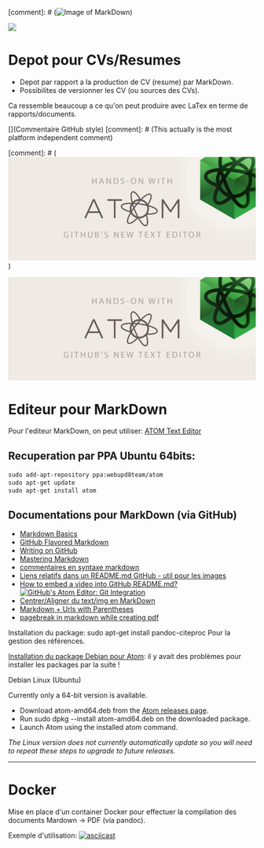 [comment]: # (![Image of MarkDown](data/ico/md.ico))
<!---
<p align="center">
  ![](https://github.com/yoyonel/CV_resume/raw/master/data/ico/md.ico)
</p>
-->
![](https://github.com/yoyonel/CV_resume/raw/master/data/ico/md.ico)

# Depot pour CVs/Resumes
* Depot par rapport a la production de CV (resume) par MarkDown.
* Possibilites de versionner les CV (ou sources des CVs).

Ca ressemble beaucoup a ce qu'on peut produire avec LaTex en terme de rapports/documents.

<!---
coommentaire HTML style
![Image of MarkDown](http://hyrtwol.dk/icons/md.ico)
-->
[](Commentaire GitHub style)
[comment]: # (This actually is the most platform independent comment)

[comment]: # (![Image of MarkDown](data/img/atom-small.jpg))
<!---
<p align="center">
  ![](https://raw.githubusercontent.com/yoyonel/CV_resume/master/data/img/atom-small.jpg)
</p>
-->
![](https://raw.githubusercontent.com/yoyonel/CV_resume/master/data/img/atom-small.jpg)

# Editeur pour MarkDown
Pour l'editeur MarkDown, on peut utiliser: [ATOM Text Editor](https://atom.io/)

## Recuperation par PPA Ubuntu 64bits:
```
sudo add-apt-repository ppa:webupd8team/atom
sudo apt-get update
sudo apt-get install atom
```

## Documentations pour MarkDown (via GitHub)
* [Markdown Basics](https://help.github.com/articles/markdown-basics/)
* [GitHub Flavored Markdown](https://help.github.com/articles/github-flavored-markdown/)
* [Writing on GitHub](https://help.github.com/articles/writing-on-github/)
* [Mastering Markdown](https://guides.github.com/features/mastering-markdown/)
* [commentaires en syntaxe markdown](http://stackoverflow.com/questions/4823468/store-comments-in-markdown-syntax)
* [Liens relatifs dans un README.md GitHub - util pour les images](https://help.github.com/articles/relative-links-in-readmes/)
* [How to embed a video into GitHub README.md?](http://stackoverflow.com/questions/4279611/how-to-embed-a-video-into-github-readme-md)
[![GitHub's Atom Editor: Git Integration](http://img.youtube.com/vi/4PhNIaQn5Xg/0.jpg)](http://www.youtube.com/watch?v=4PhNIaQn5Xg)
* [Centrer/Aligner du text/img en MarkDown](https://coderwall.com/p/iftc1q/centered-text-and-images-in-github-markdown)
* [Markdown + Urls with Parentheses](http://ext.raneous.net/post/14580141233/markdown-urls-with-parentheses)
* [pagebreak in markdown while creating pdf](http://stackoverflow.com/questions/22601053/pagebreak-in-markdown-while-creating-pdf)


Installation du package:
sudo apt-get install pandoc-citeproc
Pour la gestion des références.

[Installation du package Debian pour Atom](https://github.com/atom/atom): il y avait des problèmes pour installer les packages par la suite !

Debian Linux (Ubuntu)

Currently only a 64-bit version is available.

* Download atom-amd64.deb from the [Atom releases page](https://github.com/atom/atom/releases/tag/v1.1.0).
* Run sudo dpkg --install atom-amd64.deb on the downloaded package.
* Launch Atom using the installed atom command.

*The Linux version does not currently automatically update so you will need to repeat these steps to upgrade to future releases.*

-----------

# Docker

Mise en place d'un container Docker pour effectuer la compilation des documents Mardown -> PDF (via pandoc).

Exemple d'utilisation:
[![asciicast](https://asciinema.org/a/ccwaisf63els636ijdgc9mso9.png)](https://asciinema.org/a/ccwaisf63els636ijdgc9mso9)

